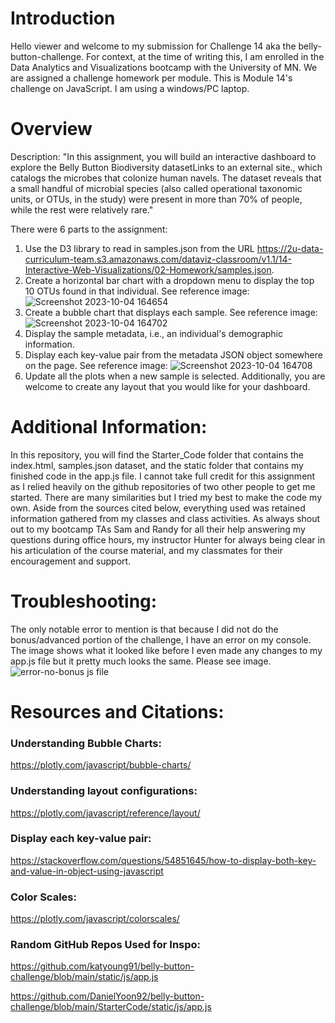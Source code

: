# Introduction
Hello viewer and welcome to my submission for Challenge 14 aka the belly-button-challenge. For context, at the time of writing this, I am enrolled in the Data Analytics and Visualizations bootcamp with the University of MN. We are assigned a challenge homework per module. This is Module 14's challenge on JavaScript. I am using a windows/PC laptop.

# Overview
Description: "In this assignment, you will build an interactive dashboard to explore the Belly Button Biodiversity datasetLinks to an external site., which catalogs the microbes that colonize human navels. The dataset reveals that a small handful of microbial species (also called operational taxonomic units, or OTUs, in the study) were present in more than 70% of people, while the rest were relatively rare."

There were 6 parts to the assignment:

1) Use the D3 library to read in samples.json from the URL https://2u-data-curriculum-team.s3.amazonaws.com/dataviz-classroom/v1.1/14-Interactive-Web-Visualizations/02-Homework/samples.json.
2) Create a horizontal bar chart with a dropdown menu to display the top 10 OTUs found in that individual. See reference image:
![Screenshot 2023-10-04 164654](https://github.com/leeangel0428/nosql-challenge/assets/137225965/a3945195-751c-4e70-94d9-479f95e5e0f2)
3) Create a bubble chart that displays each sample. See reference image:
![Screenshot 2023-10-04 164702](https://github.com/leeangel0428/nosql-challenge/assets/137225965/b475c0a8-c1f3-4b37-aa16-9e2070e9d5cd)
4) Display the sample metadata, i.e., an individual's demographic information.
5) Display each key-value pair from the metadata JSON object somewhere on the page. See reference image:
![Screenshot 2023-10-04 164708](https://github.com/leeangel0428/nosql-challenge/assets/137225965/bbd23ec4-8b6b-482a-8b37-9d0c348f1ad1)
6) Update all the plots when a new sample is selected. Additionally, you are welcome to create any layout that you would like for your dashboard.

# Additional Information:
In this repository, you will find the Starter_Code folder that contains the index.html, samples.json dataset, and the static folder that contains my finished code in the app.js file. I cannot take full credit for this assignment as I relied heavily on the github repositories of two other people to get me started. There are many similarities but I tried my best to make the code my own. Aside from the sources cited below, everything used was retained information gathered from my classes and class activities. As always shout out to my bootcamp TAs Sam and Randy for all their help answering my questions during office hours, my instructor Hunter for always being clear in his articulation of the course material, and my classmates for their encouragement and support.

# Troubleshooting:
The only notable error to mention is that because I did not do the bonus/advanced portion of the challenge, I have an error on my console. The image shows what it looked like before I even made any changes to my app.js file but it pretty much looks the same. Please see image.
![error-no-bonus js file](https://github.com/leeangel0428/nosql-challenge/assets/137225965/aa065a23-1b57-426f-9769-43663b0555bf)

# Resources and Citations:
### Understanding Bubble Charts:

https://plotly.com/javascript/bubble-charts/

### Understanding layout configurations: 

https://plotly.com/javascript/reference/layout/

### Display each key-value pair:

https://stackoverflow.com/questions/54851645/how-to-display-both-key-and-value-in-object-using-javascript

### Color Scales:

https://plotly.com/javascript/colorscales/

### Random GitHub Repos Used for Inspo:

https://github.com/katyoung91/belly-button-challenge/blob/main/static/js/app.js

https://github.com/DanielYoon92/belly-button-challenge/blob/main/StarterCode/static/js/app.js
